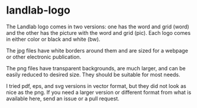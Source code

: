 # landlab-logo
The Landlab logo comes in two versions: one has the word and grid (word) and the other has the picture with the word and grid (pic). Each logo comes in either color or black and white (bw). 

The jpg files have white borders around them and are sized for a webpage or other electronic publication. 

The png files have transparent backgrounds, are much larger, and can be easily reduced to desired size. They should be suitable for most needs. 

I tried pdf, eps, and svg versions in vector format, but they did not look as nice as the png. If you need a larger version or different format from what is available here, send an issue or a pull request. 
